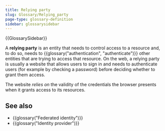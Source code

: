 ```yaml
---
title: Relying party
slug: Glossary/Relying_party
page-type: glossary-definition
sidebar: glossarysidebar
---
```


{{GlossarySidebar}}

A **relying party** is an entity that needs to control access to a resource and, to do so, needs to {{glossary("authentication", "authenticate")}} other entities that are trying to access that resource. On the web, a relying party is usually a website that allows users to sign in and needs to authenticate users (for example by checking a password) before deciding whether to grant them access.

The website _relies on_ the validity of the credentials the browser presents when it grants access to its resources.

## See also

- {{glossary("Federated identity")}}
- {{glossary("Identity provider")}}
